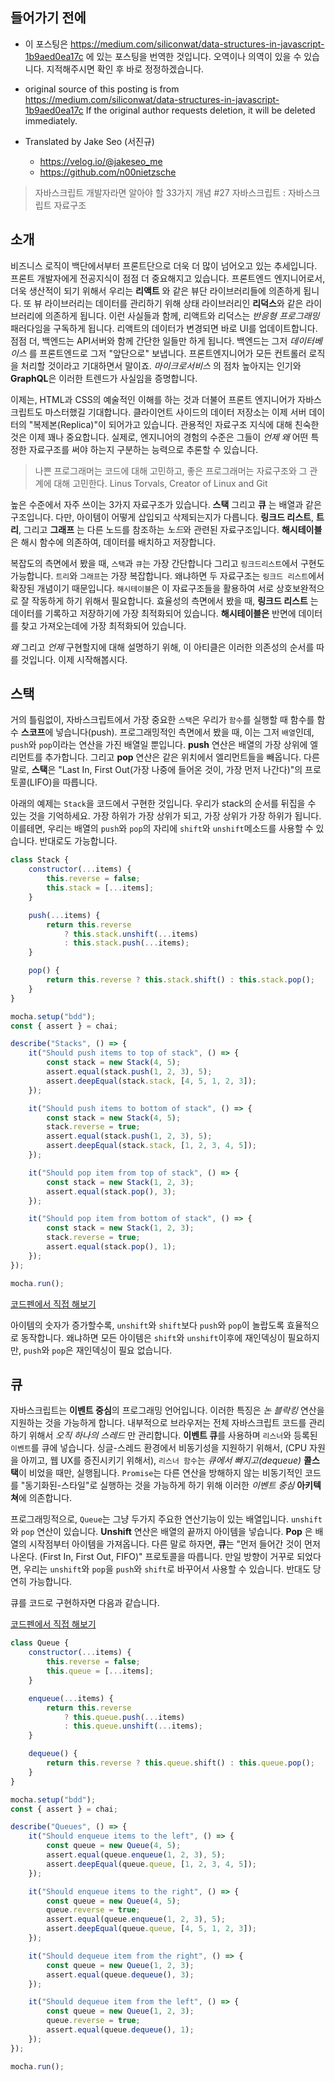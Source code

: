 ## 들어가기 전에

- 이 포스팅은 https://medium.com/siliconwat/data-structures-in-javascript-1b9aed0ea17c 에 있는 포스팅을 번역한 것입니다. 오역이나 의역이 있을 수 있습니다. 지적해주시면 확인 후 바로 정정하겠습니다.

- original source of this posting is from https://medium.com/siliconwat/data-structures-in-javascript-1b9aed0ea17c If the original author requests deletion, it will be deleted immediately.

- Translated by Jake Seo (서진규)

	- https://velog.io/@jakeseo_me
	- https://github.com/n00nietzsche

> 자바스크립트 개발자라면 알아야 할 33가지 개념 #27 자바스크립트 : 자바스크립트 자료구조 

## 소개

비즈니스 로직이 백단에서부터 프론트단으로 더욱 더 많이 넘어오고 있는 추세입니다. 프론트 개발자에게 전공지식이 점점 더 중요해지고 있습니다. 프론트엔드 엔지니어로서, 더욱 생산적이 되기 위해서 우리는 **리액트** 와 같은 뷰단 라이브러리들에 의존하게 됩니다. 또 뷰 라이브러리는 데이터를 관리하기 위해 상태 라이브러리인 **리덕스**와 같은 라이브러리에 의존하게 됩니다. 이런 사실들과 함께, 리액트와 리덕스는 *반응형 프로그래밍* 패러다임을 구독하게 됩니다. 리액트의 데이터가 변경되면 바로 UI를 업데이트합니다. 점점 더, 백엔드는 API서버와 함께 간단한 일들만 하게 됩니다. 백엔드는 그저 *데이터베이스* 를 프론트엔드로 그저 "앞단으로" 보냅니다. 프론트엔지니어가 모든 컨트롤러 로직을 처리할 것이라고 기대하면서 말이죠. *마이크로서비스* 의 점차 높아지는 인기와 **GraphQL**은 이러한 트렌드가 사실임을 증명합니다.

이제는, HTML과 CSS의 예술적인 이해를 하는 것과 더불어 프론트 엔지니어가 자바스크립트도 마스터했길 기대합니다. 클라이언트 사이드의 데이터 저장소는 이제 서버 데이터의 "복제본(Replica)"이 되어가고 있습니다. 관용적인 자료구조 지식에 대해 친숙한 것은 이제 꽤나 중요합니다. 실제로, 엔지니어의 경험의 수준은 그들이 *언제* *왜* 어떤 특정한 자료구조를 써야 하는지 구분하는 능력으로 추론할 수 있습니다.

> 나쁜 프로그래머는 코드에 대해 고민하고, 좋은 프로그래머는 자료구조와 그 관계에 대해 고민한다.
> Linus Torvals, Creator of Linux and Git

높은 수준에서 자주 쓰이는 3가지 자료구조가 있습니다. **스택** 그리고 **큐** 는 배열과 같은 구조입니다. 다만, 아이템이 어떻게 삽입되고 삭제되는지가 다릅니다. **링크드 리스트**, **트리**, 그리고 **그래프** 는 다른 노드를 참조하는 *노드*와 관련된 자료구조입니다. **해시테이블** 은 해시 함수에 의존하여, 데이터를 배치하고 저장합니다.

복잡도의 측면에서 봤을 때, `스택`과 `큐`는 가장 간단합니다 그리고 `링크드리스트`에서 구현도 가능합니다. `트리`와 `그래프`는 가장 복잡합니다. 왜냐하면 두 자료구조는 `링크드 리스트`에서 확장된 개념이기 때문입니다. `해시테이블`은 이 자료구조들을 활용하여 서로 상호보완적으로 잘 작동하게 하기 위해서 필요합니다. 효율성의 측면에서 봤을 때, **링크드 리스트** 는 데이터를 기록하고 저장하기에 가장 최적화되어 있습니다. **해시테이블은** 반면에 데이터를 찾고 가져오는데에 가장 최적화되어 있습니다.

*왜* 그리고 *언제* 구현할지에 대해 설명하기 위해, 이 아티클은 이러한 의존성의 순서를 따를 것입니다. 이제 시작해봅시다.

## 스택

거의 틀림없이, 자바스크립트에서 가장 중요한 `스택`은 우리가 `함수`를 실행할 때 함수를 함수 **스코프**에 넣습니다(push). 프로그래밍적인 측면에서 봤을 때, 이는 그저 `배열`인데, `push`와 `pop`이라는 연산을 가진 배열일 뿐입니다. **push** 연산은 배열의 가장 상위에 엘리먼트를 추가합니다. 그리고 **pop** 연산은 같은 위치에서 엘리먼트들을 빼옵니다. 다른 말로, **스택**은 "Last In, First Out(가장 나중에 들어온 것이, 가장 먼저 나간다)"의 프로토콜(LIFO)을 따릅니다.

아래의 예제는 `Stack`을 코드에서 구현한 것입니다. 우리가 stack의 순서를 뒤집을 수 있는 것을 기억하세요. 가장 하위가 가장 상위가 되고, 가장 상위가 가장 하위가 됩니다. 이를테면, 우리는 배열의 `push`와 `pop`의 자리에 `shift`와 `unshift`메소드를 사용할 수 있습니다. 반대로도 가능합니다.

```js
class Stack {
	constructor(...items) {
		this.reverse = false;
		this.stack = [...items];
	}

	push(...items) {
		return this.reverse
			? this.stack.unshift(...items)
			: this.stack.push(...items);
	}

	pop() {
		return this.reverse ? this.stack.shift() : this.stack.pop();
	}
}

mocha.setup("bdd");
const { assert } = chai;

describe("Stacks", () => {
	it("Should push items to top of stack", () => {
		const stack = new Stack(4, 5);
		assert.equal(stack.push(1, 2, 3), 5);
		assert.deepEqual(stack.stack, [4, 5, 1, 2, 3]);
	});

	it("Should push items to bottom of stack", () => {
		const stack = new Stack(4, 5);
		stack.reverse = true;
		assert.equal(stack.push(1, 2, 3), 5);
		assert.deepEqual(stack.stack, [1, 2, 3, 4, 5]);
	});

	it("Should pop item from top of stack", () => {
		const stack = new Stack(1, 2, 3);
		assert.equal(stack.pop(), 3);
	});

	it("Should pop item from bottom of stack", () => {
		const stack = new Stack(1, 2, 3);
		stack.reverse = true;
		assert.equal(stack.pop(), 1);
	});
});

mocha.run();
```

[코드펜에서 직접 해보기](https://codepen.io/thonly/pen/GMyLOV)


아이템의 숫자가 증가할수록, `unshift`와 `shift`보다 `push`와 `pop`이 놀랍도록 효율적으로 동작합니다. 왜냐하면 모든 아이템은 `shift`와 `unshift`이후에 재인덱싱이 필요하지만, `push`와 `pop`은 재인덱싱이 필요 없습니다.

## 큐

자바스크립트는 **이벤트 중심**의 프로그래밍 언어입니다. 이러한 특징은 *논 블락킹* 연산을 지원하는 것을 가능하게 합니다. 내부적으로 브라우저는 전체 자바스크립트 코드를 관리하기 위해서 *오직 하나의 스레드* 만 관리합니다. **이벤트 큐**를 사용하며 `리스너`와 등록된 `이벤트`를 큐에 넣습니다. 싱글-스레드 환경에서 비동기성을 지원하기 위해서, (CPU 자원을 아끼고, 웹 UX를 증진시키기 위해서), `리스너 함수`는 *큐에서 빠지고(dequeue)* **콜스택**이 비었을 때만, 실행됩니다. `Promise`는 다른 연산을 방해하지 않는 비동기적인 코드를 "동기화된-스타일"로 실행하는 것을 가능하게 하기 위해 이러한 *이벤트 중심* **아키텍쳐**에 의존합니다. 

프로그래밍적으로, `Queue`는 그냥 두가지 주요한 연산기능이 있는 배열입니다. `unshift`와 `pop` 연산이 있습니다. **Unshift** 연산은 배열의 끝까지 아이템을 넣습니다. **Pop** 은 배열의 시작점부터 아이템을 가져옵니다. 다른 말로 하자면, **큐**는 "먼저 들어간 것이 먼저 나온다. (First In, First Out, FIFO)" 프로토콜을 따릅니다. 만일 방향이 거꾸로 되었다면, 우리는 `unshift`와 `pop`을 `push`와 `shift`로 바꾸어서 사용할 수 있습니다. 반대도 당연히 가능합니다.

큐를 코드로 구현하자면 다음과 같습니다.

[코드펜에서 직접 해보기](https://codepen.io/thonly/pen/KypxZg)

```js
class Queue {
	constructor(...items) {
		this.reverse = false;
		this.queue = [...items];
	}

	enqueue(...items) {
		return this.reverse
			? this.queue.push(...items)
			: this.queue.unshift(...items);
	}

	dequeue() {
		return this.reverse ? this.queue.shift() : this.queue.pop();
	}
}

mocha.setup("bdd");
const { assert } = chai;

describe("Queues", () => {
	it("Should enqueue items to the left", () => {
		const queue = new Queue(4, 5);
		assert.equal(queue.enqueue(1, 2, 3), 5);
		assert.deepEqual(queue.queue, [1, 2, 3, 4, 5]);
	});

	it("Should enqueue items to the right", () => {
		const queue = new Queue(4, 5);
		queue.reverse = true;
		assert.equal(queue.enqueue(1, 2, 3), 5);
		assert.deepEqual(queue.queue, [4, 5, 1, 2, 3]);
	});

	it("Should dequeue item from the right", () => {
		const queue = new Queue(1, 2, 3);
		assert.equal(queue.dequeue(), 3);
	});

	it("Should dequeue item from the left", () => {
		const queue = new Queue(1, 2, 3);
		queue.reverse = true;
		assert.equal(queue.dequeue(), 1);
	});
});

mocha.run();
```

